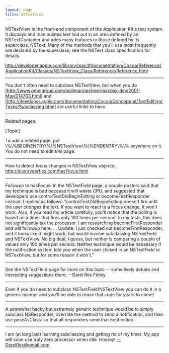 ```yaml
---
layout: page
title: NSTextView
---
```


NSTextView is the front-end component of the Application Kit's text system. It displays and manipulates text laid out in an area defined by an NSTextContainer and adds many features to those defined by its superclass, NSText. Many of the methods that you'll use most frequently are declared by the superclass; see the NSText class specification for details.

http://developer.apple.com/library/mac/#documentation/Cocoa/Reference/ApplicationKit/Classes/NSTextView_Class/Reference/Reference.html

----

You don't often need to subclass NSTextView, but when you do [http://www.omnigroup.com/mailman/archive/macosx-dev/2001-May/014763.html] and [http://developer.apple.com/documentation/Cocoa/Conceptual/TextEditing/Tasks/Subclassing.html] are useful links to have.

----

Related pages:

[Topic]

To add a related page, put \\%\\%BEGINENTRY\\%\\%NSTextView\\%\\%ENDENTRY\\%\\% anywhere on it. You do not need to edit *this* page.

----

How to detect focus changes in NSTextView objects:  http://alienryderflex.com/hasFocus.html

----

Followup to hasFocus:  In the NSTextField page, a couple posters said that my technique is bad because it will waste CPU, and suggested that developers use controlTextDidBeginEditing or becomeFirstResponder instead.  I replied as follows:  "controlTextDidBeginEditing doesn't fire until the user *changes* the text. If you want to react to a focus change, it won't work. Also, if you read my article carefully, you'll notice that the polling is based on a timer that fires only 100 times per second. In my tests, this does not significantly tax the processor. I am researching becomeFirstResponder and will followup here. ... Update: I just checked out becomeFirstResponder, and it looks like it might work, but would involve subclassing NSTextField and NSTextView. No big deal, I guess, but neither is comparing a couple of values only 100 times per second. Neither technique would be necessary if the notification system told you when the user clicked in an NSTextField or NSTextView, but for some reason it won't."

----

See the NSTextField page for more on this topic -- some lively debate and interesting suggestions there.  --Darel Rex Finley

----

Even if you do need to subclass NSTextField/NSTextView you can do it in a generic manner and you'll be able to reuse that code for years to come! 

----

A somewhat hacky but extremely generic technique would be to simply subclass NSResponder, override the method to send a notification, and then use     poseAsClass: so that all responders send that notification.

----
I am (at long last) learning subclassing and getting rid of my timer.  My app will soon use truly zero processor when idle.  Hooray!  --DarelRex@gmail.com

